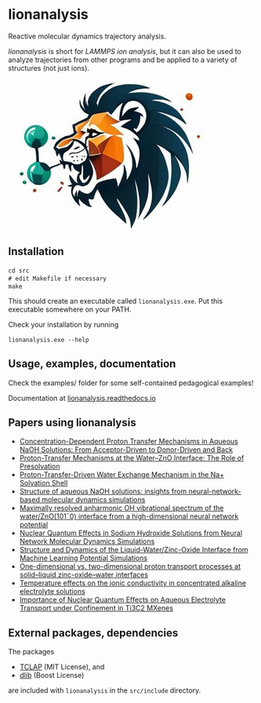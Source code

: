 # lionanalysis
Reactive molecular dynamics trajectory analysis.

*lionanalysis* is short for *LAMMPS ion analysis*, but it can also be used to analyze trajectories from other programs and be applied to a variety of structures (not just ions).

![logo](logo.jpg)

## Installation

```
cd src
# edit Makefile if necessary
make
```

This should create an executable called `lionanalysis.exe`. Put this executable somewhere on your PATH.

Check your installation by running
```
lionanalysis.exe --help
```

## Usage, examples, documentation

Check the examples/ folder for some self-contained pedagogical examples!

Documentation at [lionanalysis.readthedocs.io](https://lionanalysis.readthedocs.io)

## Papers using lionanalysis

- [Concentration-Dependent Proton Transfer Mechanisms in Aqueous NaOH Solutions: From Acceptor-Driven to Donor-Driven and Back](https://doi.org/10.1021/acs.jpclett.6b01448)
- [Proton-Transfer Mechanisms at the Water–ZnO Interface: The Role of Presolvation](https://doi.org/10.1021/acs.jpclett.7b00358)
- [Proton-Transfer-Driven Water Exchange Mechanism in the Na+ Solvation Shell](https://doi.org/10.1021/acs.jpcb.7b01490)
- [Structure of aqueous NaOH solutions: insights from neural-network-based molecular dynamics simulations](https://doi.org/10.1039/c6cp06547c)
- [Maximally resolved anharmonic OH vibrational spectrum of the water/ZnO(101¯0) interface from a high-dimensional neural network potential](https://doi.org/10.1063/1.5012980)
- [Nuclear Quantum Effects in Sodium Hydroxide Solutions from Neural Network Molecular Dynamics Simulations](https://doi.org/10.1021/acs.jpcc.8b10781)
- [Structure and Dynamics of the Liquid-Water/Zinc-Oxide Interface from Machine Learning Potential Simulations](https://doi.org/10.1021/acs.jpcc.8b10781)
- [One-dimensional vs. two-dimensional proton transport processes at solid–liquid zinc-oxide–water interfaces](https://doi.org/10.1039/c8sc03033b)
- [Temperature effects on the ionic conductivity in concentrated alkaline electrolyte solutions](https://doi.org/10.1039/c9cp06479f)
- [Importance of Nuclear Quantum Effects on Aqueous Electrolyte Transport under Confinement in Ti3C2 MXenes](https://doi.org/10.1021/acs.jctc.2c00771)


## External packages, dependencies

The packages 

- [TCLAP](https://tclap.sourceforge.net) (MIT License), and
- [dlib](http://dlib.net) (Boost License) 

are included with `lionanalysis` in the `src/include` directory.


